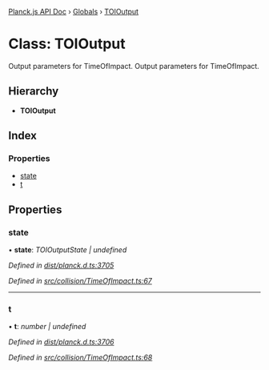 [Planck.js API Doc](../README.md) › [Globals](../globals.md) › [TOIOutput](toioutput.md)

# Class: TOIOutput

Output parameters for TimeOfImpact.
Output parameters for TimeOfImpact.

## Hierarchy

* **TOIOutput**

## Index

### Properties

* [state](toioutput.md#state)
* [t](toioutput.md#t)

## Properties

###  state

• **state**: *TOIOutputState | undefined*

*Defined in [dist/planck.d.ts:3705](https://github.com/shakiba/planck.js/blob/3ede11b/dist/planck.d.ts#L3705)*

*Defined in [src/collision/TimeOfImpact.ts:67](https://github.com/shakiba/planck.js/blob/3ede11b/src/collision/TimeOfImpact.ts#L67)*

___

###  t

• **t**: *number | undefined*

*Defined in [dist/planck.d.ts:3706](https://github.com/shakiba/planck.js/blob/3ede11b/dist/planck.d.ts#L3706)*

*Defined in [src/collision/TimeOfImpact.ts:68](https://github.com/shakiba/planck.js/blob/3ede11b/src/collision/TimeOfImpact.ts#L68)*
